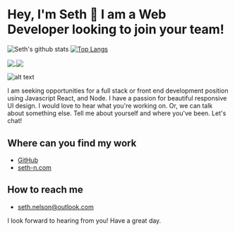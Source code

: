 # Hey, I'm Seth 👋 I am a Web Developer looking to join your team!

![Seth's github stats](https://github-readme-stats.vercel.app/api?username=seth-nelson&theme=gotham&show_icons=true) 
[![Top Langs](https://github-readme-stats.vercel.app/api/top-langs/?username=seth-nelson)](https://github.com/seth-nelson/github-readme-stats)

<a href="https://github.com/seth-nelson/github-readme-stats">
  <img align="center" src="https://github-readme-stats.vercel.app/api/pin/?username=seth-nelson&repo=github-readme-stats" />
</a>
<a href="https://github.com/seth-nelson/convoychat">
  <img align="center" src="https://github-readme-stats.vercel.app/api/pin/?username=seth-nelson&repo=convoychat" />
</a>

![alt text](https://images.unsplash.com/photo-1543332164-6e82f355badc?ixlib=rb-1.2.1&auto=format&fit=crop&w=1050&q=80)

I am seeking opportunities for a full stack or front end development position using Javascript React, and Node. I have a passion for beautiful responsive UI design. I would love to hear what you're working on. 
Or, we can talk about something else. Tell me about yourself and where you've been. Let's chat! 

## Where can you find my work
   - <a href='https://github.com/seth-nelson'>GitHub</a>
   - <a href='https://seth-n.com'>seth-n.com</a>

## How to reach me
   - seth.nelson@outlook.com


I look forward to hearing from you! Have a great day.
